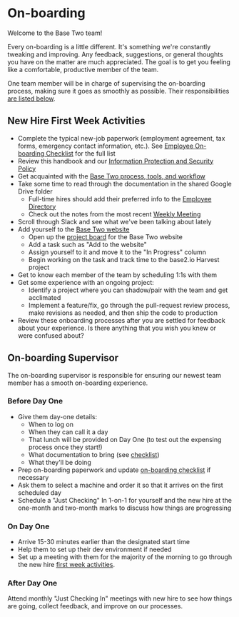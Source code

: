 # On-boarding

Welcome to the Base Two team!

Every on-boarding is a little different. It's something we're constantly tweaking and improving. Any feedback, suggestions, or general thoughts you have on the matter are much appreciated. The goal is to get you feeling like a comfortable, productive member of the team.

One team member will be in charge of supervising the on-boarding process, making sure it goes as smoothly as possible. Their responsibilities [are listed below](#on-boarding-supervisor).

## New Hire First Week Activities

- Complete the typical new-job paperwork (employment agreement, tax forms, emergency contact information, etc.). See [Employee On-boarding Checklist](https://b2io.slack.com/archives/C904HLD5L/p1516982459000227) for the full list
- Review this handbook and our [Information Protection and Security Policy](information-protection-policy.md)
- Get acquainted with the [Base Two process, tools, and workflow](https://github.com/b2io/development-standards)
- Take some time to read through the documentation in the shared Google Drive folder
  - Full-time hires should add their preferred info to the [Employee Directory](https://docs.google.com/spreadsheets/d/1y-GuKTHc59Odhr40p1-0b49Nzfm1wxQhKJbna7nCGiI/edit?usp=sharing)
  - Check out the notes from the most recent [Weekly Meeting](https://b2io.slack.com/archives/C904HLD5L/p1516982531000575)
- Scroll through Slack and see what we've been talking about lately
- Add yourself to the [Base Two website](http://base2.io)
  - Open up the [project board](https://b2io.atlassian.net/jira/software/projects/B2/boards/7) for the Base Two website
  - Add a task such as "Add <name> to the website"
  - Assign yourself to it and move it to the "In Progress" column
  - Begin working on the task and track time to the base2.io Harvest project
- Get to know each member of the team by scheduling 1:1s with them
- Get some experience with an ongoing project:
  - Identify a project where you can shadow/pair with the team and get acclimated
  - Implement a feature/fix, go through the pull-request review process, make revisions as needed, and then ship the code to production
- Review these onboarding processes after you are settled for feedback about your experience. Is there anything that you wish you knew or were confused about?

## On-boarding Supervisor

The on-boarding supervisor is responsible for ensuring our newest team member has a smooth on-boarding experience.

### Before Day One

- Give them day-one details:
  - When to log on
  - When they can call it a day
  - That lunch will be provided on Day One (to test out the expensing process once they start!)
  - What documentation to bring (see [checklist](https://b2io.slack.com/archives/C904HLD5L/p1516982459000227))
  - What they'll be doing
- Prep on-boarding paperwork and update [on-boarding checklist](https://b2io.slack.com/archives/C904HLD5L/p1516982459000227) if necessary
- Ask them to select a machine and order it so that it arrives on the first scheduled day
- Schedule a "Just Checking" In 1-on-1 for yourself and the new hire at the one-month and two-month marks to discuss how things are progressing

### On Day One

- Arrive 15-30 minutes earlier than the designated start time
- Help them to set up their dev environment if needed
- Set up a meeting with them for the majority of the morning to go through the new hire [first week activities](#new-hire-first-week-activities).

### After Day One

Attend monthly "Just Checking In" meetings with new hire to see how things are going, collect feedback, and improve on our processes.
